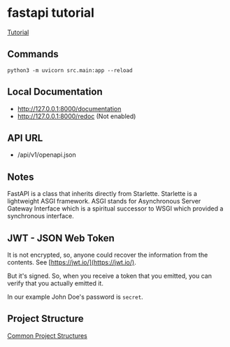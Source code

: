 # fastapi tutorial

[Tutorial](https://fastapi.tiangolo.com/tutorial/)

## Commands

```
python3 -m uvicorn src.main:app --reload
```

## Local Documentation

- http://127.0.0.1:8000/documentation
- http://127.0.0.1:8000/redoc (Not enabled)

## API URL

- /api/v1/openapi.json

## Notes

FastAPI is a class that inherits directly from Starlette. Starlette is a lightweight ASGI framework. ASGI stands for Asynchronous Server Gateway Interface which is a spiritual successor to WSGI which provided a synchronous interface.

## JWT - JSON Web Token

It is not encrypted, so, anyone could recover the information from the contents. See [https://jwt.io/](https://jwt.io/).

But it's signed. So, when you receive a token that you emitted, you can verify that you actually emitted it.

In our example John Doe's password is `secret`.

## Project Structure

[Common Project Structures](https://iq-inc.com/importerror-attempted-relative-import/#common-project-structures)